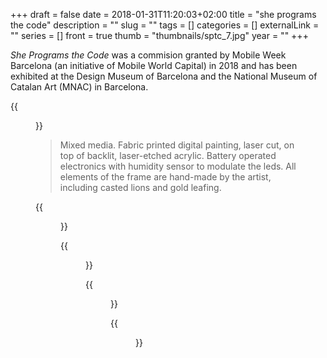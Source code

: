 +++ 
draft = false
date = 2018-01-31T11:20:03+02:00
title = "she programs the code"
description = ""
slug = "" 
tags = []
categories = []
externalLink = ""
series = []
front = true
thumb = "thumbnails/sptc_7.jpg"
year = ""
+++

_She Programs the Code_ was a commision granted by Mobile Week Barcelona (an initiative of Mobile World Capital) in 2018 and has been exhibited at the Design Museum of Barcelona and the National Museum of Catalan Art (MNAC) in Barcelona.

{{<figure src="/images/she-programs-the-code/sptc_7.jpg" caption="She Programs the Code." width="100%">}}

> Mixed media. Fabric printed digital painting, laser cut, on top of backlit, laser-etched acrylic. Battery operated electronics with humidity sensor to modulate the leds. All elements of the frame are hand-made by the artist, including casted lions and gold leafing. 

{{<figure src="/images/she-programs-the-code/sptc_1.jpg" caption="She Programs the Code. Detail" width="100%">}}

{{<figure src="/images/she-programs-the-code/sptc_3.jpg" caption="She Programs the Code. Detail" width="100%">}}

{{<figure src="/images/she-programs-the-code/sptc_5.jpg" caption="She Programs the Code. Detail" width="100%">}}

{{<figure src="/images/she-programs-the-code/sptc_6.jpg" caption="She Programs the Code. Mobile Week Exhibition opening at the Design Museum (DHUB) Barcelona, Spain" width="100%">}}